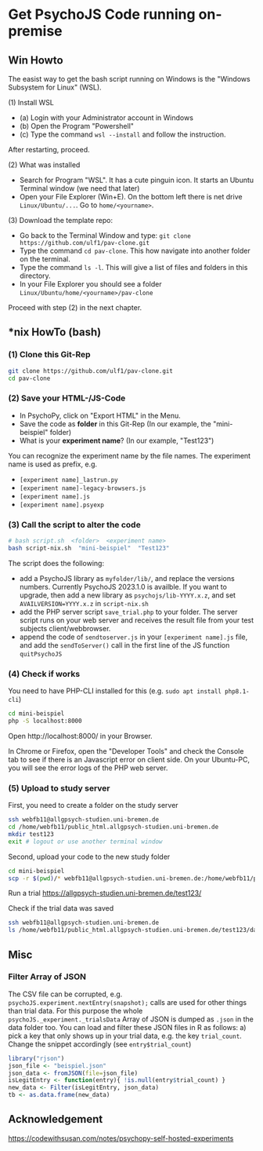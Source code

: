 # Get PsychoJS Code running on-premise

## Win Howto
The easist way to get the bash script running on Windows is the "Windows Subsystem for Linux" (WSL).

(1) Install WSL
- (a) Login with your Administrator account in Windows
- (b) Open the Program "Powershell"
- (c) Type the command `wsl --install` and follow the instruction.

After restarting, proceed.

(2) What was installed
- Search for Program "WSL". It has a cute pinguin icon. It starts an Ubuntu Terminal window (we need that later)
- Open your File Explorer (Win+E). On the bottom left there is net drive `Linux/Ubuntu/...`. Go to `home/<yourname>`.

(3) Download the template repo:
- Go back to the Terminal Window and type: `git clone https://github.com/ulf1/pav-clone.git`
- Type the command `cd pav-clone`. This how navigate into another folder on the terminal.
- Type the command `ls -l`. This will give a list of files and folders in this directory.
- In your File Explorer you should see a folder `Linux/Ubuntu/home/<yourname>/pav-clone`

Proceed with step (2) in the next chapter.


## *nix HowTo (bash)


### (1) Clone this Git-Rep
```sh
git clone https://github.com/ulf1/pav-clone.git
cd pav-clone
```

### (2) Save your HTML-/JS-Code
- In PsychoPy, click on "Export HTML" in the Menu.
- Save the code as **folder** in this Git-Rep (In our example, the "mini-beispiel" folder)
- What is your **experiment name**? (In our example, "Test123")

You can recognize the experiment name by the file names. The experiment name is used as prefix, e.g.

- `[experiment name]_lastrun.py`
- `[experiment name]-legacy-browsers.js`
- `[experiment name].js`
- `[experiment name].psyexp`


### (3) Call the script to alter the code

```sh
# bash script.sh  <folder>  <experiment name>
bash script-nix.sh  "mini-beispiel"  "Test123"
```

The script does the following:

- add a PsychoJS library as `myfolder/lib/`, and replace the versions numbers. 
    Currently PsychoJS 2023.1.0 is availble. If you want to upgrade, then 
    add a new library as `psychojs/lib-YYYY.x.z`, and set `AVAILVERSION=YYYY.x.z` in `script-nix.sh` 
- add the PHP server script `save_trial.php` to your folder. 
    The server script runs on your web server and receives the result file from your test subjects client/webbrowser.
- append the code of `sendtoserver.js` in your `[experiment name].js` file, 
    and add the `sendToServer()` call in the first line of the JS function  `quitPsychoJS`
 

### (4) Check if works 
You need to have PHP-CLI installed for this (e.g. `sudo apt install php8.1-cli`)

```sh
cd mini-beispiel
php -S localhost:8000
```

Open http://localhost:8000/ in your Browser.

In Chrome or Firefox, open the "Developer Tools" and check the Console tab to see if there is an Javascript error on client side.
On your Ubuntu-PC, you will see the error logs of the PHP web server.


### (5) Upload to study server
First, you need to create a folder on the study server

```sh
ssh webfb11@allgpsych-studien.uni-bremen.de 
cd /home/webfb11/public_html.allgpsych-studien.uni-bremen.de
mkdir test123
exit # logout or use another terminal window
```

Second, upload your code to the new study folder
```sh
cd mini-beispiel
scp -r $(pwd)/* webfb11@allgpsych-studien.uni-bremen.de:/home/webfb11/public_html.allgpsych-studien.uni-bremen.de/test123/
```

Run a trial
https://allgpsych-studien.uni-bremen.de/test123/

Check if the trial data was saved
```sh
ssh webfb11@allgpsych-studien.uni-bremen.de 
ls /home/webfb11/public_html.allgpsych-studien.uni-bremen.de/test123/data
```


## Misc

### Filter Array of JSON
The CSV file can be corrupted, e.g. `psychoJS.experiment.nextEntry(snapshot);` calls are used for other things than trial data.
For this purpose the whole `psychoJS._experiment._trialsData` Array of JSON is dumped as `.json` in the data folder too.
You can load and filter these JSON files in R as follows: a) pick a key that only shows up in your trial data, e.g. the key `trial_count`. 
Change the snippet accordingly (see `entry$trial_count`)

```R
library("rjson")
json_file <- "beispiel.json"
json_data <- fromJSON(file=json_file)
isLegitEntry <- function(entry){ !is.null(entry$trial_count) }
new_data <- Filter(isLegitEntry, json_data)
tb <- as.data.frame(new_data)
```


## Acknowledgement
https://codewithsusan.com/notes/psychopy-self-hosted-experiments
